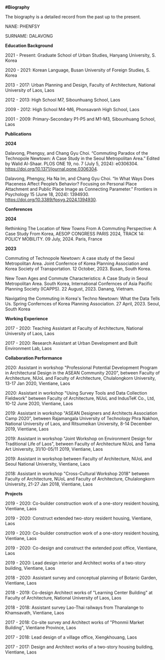 **#Biography**

The biography is a detailed record from the past up to the present.

NANE: PHENFSY

SURNAME: DALAVONG

**Education Background**

2021 - Present: Graduate School of Urban Studies, Hanyang University, S. Korea

2020 - 2021: Korean Language, Busan University of Foreign Studies, S. Korea

2013 - 2017: Urban Planning and Design, Faculty of Architecture, National University of Laos, Laos

2012 - 2013: High School M7, Sibounhuang School, Laos

2009 - 2012: High School M4-M6, Phonsavanh High School, Laos

2001 - 2009: Primary-Secondary P1-P5 and M1-M3, Sibounhuang School, Laos


**Publications**

**2024** 

Dalavong, Phengsy, and Chang Gyu Choi. “Commuting Paradox of the Technopole Newtown: A Case Study in the Seoul Metropolitan Area.” Edited by Walid Al-Shaar. PLOS ONE 19, no. 7 (July 5, 2024): e0306304. https://doi.org/10.1371/journal.pone.0306304.

Dalavong, Phengsy, Ha Na Im, and Chang Gyu Choi. “In What Ways Does Placeness Affect People’s Behavior? Focusing on Personal Place Attachment and Public Place Image as Connecting Parameter.” Frontiers in Psychology 15 (June 18, 2024): 1394930. https://doi.org/10.3389/fpsyg.2024.1394930.

**Conferences**

**2024** 

Rethinking The Location of New Towns From A Commuting Perspective: A Case Study From Korea, AESOP CONGRESS PARIS 2024, TRACK 14: POLICY MOBILITY. 09 July, 2024. Paris, France



**2023** 

Commuting of Technopole Newtown: A case study of the Seoul Metropolitan Area. Joint Confernce of Korea Planning Association and Korea Society of Transportation. 12 October, 2023. Busan, South Korea.

New Town Ages and Commute Characteristics: A Case Study in Seoul Metropolitan Area. South Korea, International Confernces of Asia Pacific Planning Society (ICAPPS). 22 August, 2023. Danang, Vietnam.

Navigating the Commuting in Korea's Techno Newtown: What the Data Tells Us. Spring Confernces of Korea Planning Association. 27 April, 2023. Seoul, South Korea



**Working Experience**

2017 - 2020: Teaching Assistant at Faculty of Architecture, National University of Laos, Laos

2017 - 2020: Research Assistant at Urban Development and Built Environment Lab, Laos

**Collaboration Performance**

2020: Assistant in workshop "Professional Potential Development Program in Architectural Design in the ASEAN Community 2020", between Faculty of Architecture, NUoL and Faculty of Architecture, Chulalongkorn University, 13-17 Jan 2020, Vientiane, Laos

2020: Assistant in workshop "Using Survey Tools and Data Collection Fieldwork" between Faculty of Architecture, NUoL and IndusTeK Co., Ltd, 10-12 June 2020, Vientiane, Laos

2019: Assistant in workshop "ASEAN Designers and Architects Association Camp 2020", between Rajamangala University of Technology Phra Nakhon, National University of Laos, and Ritsumeikan University, 8-14 December 2019, Vientiane, Laos

2019: Assistant in workshop "Joint Workshop on Environment Design for Traditional Life of Laos", between Faculty of Architecture NUoL and Tama Art University, 31/10-05/11 2019, Vientiane, Laos

2019: Assistant in workshop between Faculty of Architecture, NUoL and Seoul National University, Vientiane, Laos

2018: Assistant in workshop "Cross-Cultural Workshop 2018" between Faculty of Architecture, NUoL and Faculty of Architecture, Chulalongkorn University, 21-27 Jan 2018, Vientiane, Laos

**Projects**

2019 - 2020: Co-builder construction work of a one-story resident housing, Vientiane, Laos

2019 - 2020: Construct extended two-story resident housing, Vientiane, Laos

2019 - 2020: Co-builder construction work of a one-story resident housing, Vientiane, Laos

2019 - 2020: Co-design and construct the extended post office, Vientiane, Laos

2019 - 2020: Lead design interior and Architect works of a two-story building, Vientiane, Laos

2018 - 2020: Assistant survey and conceptual planning of Botanic Garden, Vientiane, Laos

2018 - 2019: Co-design Architect works of "Learning Center Building" at Faculty of Architecture, National University of Laos, Laos

2018 - 2018: Assistant survey Lao-Thai railways from Thanalange to Khamsavath, Vientiane, Laos

2017 - 2018: Co-site survey and Architect works of "Phonmii Market Building", Vientiane Province, Laos

2017 - 2018: Lead design of a village office, Xiengkhouang, Laos

2017 - 2017: Design and Architect works of a two-story housing building, Vientiane, Laos
